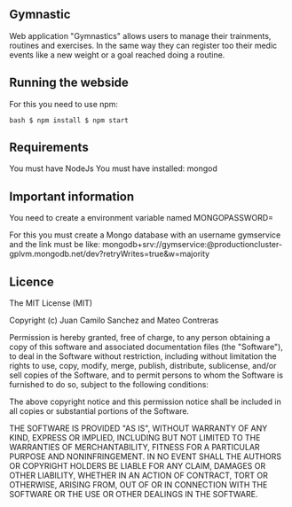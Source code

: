 ##  Gymnastic

Web application "Gymnastics" allows users to manage their trainments, routines and exercises. In the same way they can register too their medic events like a new weight or a goal reached doing a routine.

## Running the webside

For this you need to use npm:

`bash
$ npm install
$ npm start
`

## Requirements
You must have NodeJs
You must have installed: mongod

## Important information
You need to create a environment variable named MONGOPASSWORD=<yourDatabasePassword>

For this you must create a Mongo database with an username gymservice and the link must be like: mongodb+srv://gymservice:<Password>@productioncluster-gplvm.mongodb.net/dev?retryWrites=true&w=majority

## Licence
The MIT License (MIT)

Copyright (c) Juan Camilo Sanchez and Mateo Contreras

Permission is hereby granted, free of charge, to any person obtaining a copy of this software and associated documentation files (the "Software"), to deal in the Software without restriction, including without limitation the rights to use, copy, modify, merge, publish, distribute, sublicense, and/or sell copies of the Software, and to permit persons to whom the Software is furnished to do so, subject to the following conditions:

The above copyright notice and this permission notice shall be included in all copies or substantial portions of the Software.

THE SOFTWARE IS PROVIDED "AS IS", WITHOUT WARRANTY OF ANY KIND, EXPRESS OR IMPLIED, INCLUDING BUT NOT LIMITED TO THE WARRANTIES OF MERCHANTABILITY, FITNESS FOR A PARTICULAR PURPOSE AND NONINFRINGEMENT. IN NO EVENT SHALL THE AUTHORS OR COPYRIGHT HOLDERS BE LIABLE FOR ANY CLAIM, DAMAGES OR OTHER LIABILITY, WHETHER IN AN ACTION OF CONTRACT, TORT OR OTHERWISE, ARISING FROM, OUT OF OR IN CONNECTION WITH THE SOFTWARE OR THE USE OR OTHER DEALINGS IN THE SOFTWARE.
